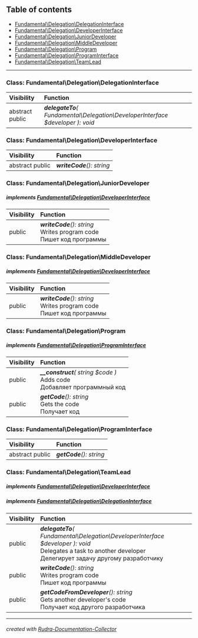 ## Table of contents
- [Fundamental\Delegation\DelegationInterface](#fundamental_delegation_delegationinterface)
- [Fundamental\Delegation\DeveloperInterface](#fundamental_delegation_developerinterface)
- [Fundamental\Delegation\JuniorDeveloper](#fundamental_delegation_juniordeveloper)
- [Fundamental\Delegation\MiddleDeveloper](#fundamental_delegation_middledeveloper)
- [Fundamental\Delegation\Program](#fundamental_delegation_program)
- [Fundamental\Delegation\ProgramInterface](#fundamental_delegation_programinterface)
- [Fundamental\Delegation\TeamLead](#fundamental_delegation_teamlead)
<hr>

<a id="fundamental_delegation_delegationinterface"></a>

### Class: Fundamental\Delegation\DelegationInterface
| Visibility | Function |
|:-----------|:---------|
|abstract public|<em><strong>delegateTo</strong>( Fundamental\Delegation\DeveloperInterface $developer ): void</em><br>|


<a id="fundamental_delegation_developerinterface"></a>

### Class: Fundamental\Delegation\DeveloperInterface
| Visibility | Function |
|:-----------|:---------|
|abstract public|<em><strong>writeCode</strong>(): string</em><br>|


<a id="fundamental_delegation_juniordeveloper"></a>

### Class: Fundamental\Delegation\JuniorDeveloper
##### implements [Fundamental\Delegation\DeveloperInterface](#fundamental_delegation_developerinterface)
| Visibility | Function |
|:-----------|:---------|
|public|<em><strong>writeCode</strong>(): string</em><br>Writes program code<br>Пишет код программы|


<a id="fundamental_delegation_middledeveloper"></a>

### Class: Fundamental\Delegation\MiddleDeveloper
##### implements [Fundamental\Delegation\DeveloperInterface](#fundamental_delegation_developerinterface)
| Visibility | Function |
|:-----------|:---------|
|public|<em><strong>writeCode</strong>(): string</em><br>Writes program code<br>Пишет код программы|


<a id="fundamental_delegation_program"></a>

### Class: Fundamental\Delegation\Program
##### implements [Fundamental\Delegation\ProgramInterface](#fundamental_delegation_programinterface)
| Visibility | Function |
|:-----------|:---------|
|public|<em><strong>__construct</strong>( string $code )</em><br>Adds code<br>Добавляет программный код|
|public|<em><strong>getCode</strong>(): string</em><br>Gets the code<br>Получает код|


<a id="fundamental_delegation_programinterface"></a>

### Class: Fundamental\Delegation\ProgramInterface
| Visibility | Function |
|:-----------|:---------|
|abstract public|<em><strong>getCode</strong>(): string</em><br>|


<a id="fundamental_delegation_teamlead"></a>

### Class: Fundamental\Delegation\TeamLead
##### implements [Fundamental\Delegation\DeveloperInterface](#fundamental_delegation_developerinterface)
##### implements [Fundamental\Delegation\DelegationInterface](#fundamental_delegation_delegationinterface)
| Visibility | Function |
|:-----------|:---------|
|public|<em><strong>delegateTo</strong>( Fundamental\Delegation\DeveloperInterface $developer ): void</em><br>Delegates a task to another developer<br>Делегирует задачу другому разработчику|
|public|<em><strong>writeCode</strong>(): string</em><br>Writes program code<br>Пишет код программы|
|public|<em><strong>getCodeFromDeveloper</strong>(): string</em><br>Gets another developer's code<br>Получает код другого разработчика|
<hr>

###### created with [Rudra-Documentation-Collector](#https://github.com/Jagepard/Rudra-Documentation-Collector)
